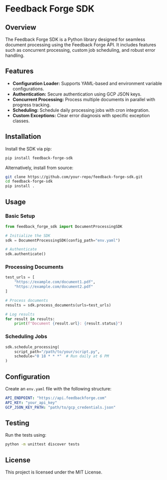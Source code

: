 # Feedback Forge SDK

## Overview
The Feedback Forge SDK is a Python library designed for seamless document processing using the Feedback Forge API. It includes features such as concurrent processing, custom job scheduling, and robust error handling.

## Features
- **Configuration Loader:** Supports YAML-based and environment variable configurations.
- **Authentication:** Secure authentication using GCP JSON keys.
- **Concurrent Processing:** Process multiple documents in parallel with progress tracking.
- **Scheduling:** Schedule daily processing jobs with cron integration.
- **Custom Exceptions:** Clear error diagnosis with specific exception classes.

## Installation
Install the SDK via pip:

```bash
pip install feedback-forge-sdk
```

Alternatively, install from source:

```bash
git clone https://github.com/your-repo/feedback-forge-sdk.git
cd feedback-forge-sdk
pip install .
```

## Usage

### Basic Setup
```python
from feedback_forge_sdk import DocumentProcessingSDK

# Initialize the SDK
sdk = DocumentProcessingSDK(config_path="env.yaml")

# Authenticate
sdk.authenticate()
```

### Processing Documents
```python
test_urls = [
    "https://example.com/document1.pdf",
    "https://example.com/document2.pdf"
]

# Process documents
results = sdk.process_documents(urls=test_urls)

# Log results
for result in results:
    print(f"Document {result.url}: {result.status}")
```

### Scheduling Jobs
```python
sdk.schedule_processing(
    script_path="/path/to/your/script.py",
    schedule="0 18 * * *"  # Run daily at 6 PM
)
```

## Configuration
Create an `env.yaml` file with the following structure:

```yaml
API_ENDPOINT: "https://api.feedbackforge.com"
API_KEY: "your_api_key"
GCP_JSON_KEY_PATH: "path/to/gcp_credentials.json"
```

## Testing
Run the tests using:

```bash
python -m unittest discover tests
```

## License
This project is licensed under the MIT License.
